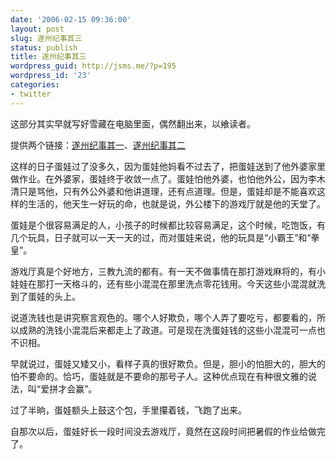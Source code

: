 ```yaml
---
date: '2006-02-15 09:36:00'
layout: post
slug: 遂州纪事其三
status: publish
title: 遂州纪事其三
wordpress_guid: http://jsms.me/?p=195
wordpress_id: '23'
categories:
- twitter
---
```


这部分其实早就写好雪藏在电脑里面，偶然翻出来，以飨读者。


提供两个链接：[遂州纪事其一](http://spaces.msn.com/members/jsms/Blog/cns!1pN7jTtzQdPsIzScKO0Qwfeg!133.entry)、[遂州纪事其二](http://spaces.msn.com/members/jsms/Blog/cns!1pN7jTtzQdPsIzScKO0Qwfeg!134.entry)


这样的日子蛋娃过了没多久，因为蛋娃他妈看不过去了，把蛋娃送到了他外婆家里做作业。在外婆家，蛋娃终于收敛一点了。蛋娃怕他外婆，也怕他外公，因为李木清只是骂他，只有外公外婆和他讲道理，还有点道理。但是，蛋娃却是不能喜欢这样的生活的，他天生一好玩的命，也就是说，外公楼下的游戏厅就是他的天堂了。


蛋娃是个很容易满足的人，小孩子的时候都比较容易满足，这个时候，吃饱饭，有几个玩具，日子就可以一天一天的过，而对蛋娃来说，他的玩具是“小霸王”和“拳皇”。


游戏厅真是个好地方，三教九流的都有。有一天不做事情在那打游戏麻将的，有小娃娃在那打一天格斗的，还有些小混混在那里洗点零花钱用。今天这些小混混就洗到了蛋娃的头上。


说道洗钱也是讲究察言观色的。哪个人好欺负，哪个人弄了要吃亏，都要看的，所以成熟的洗钱小混混后来都走上了政道。可是现在洗蛋娃钱的这些小混混可一点也不识相。


早就说过，蛋娃又矮又小，看样子真的很好欺负。但是，胆小的怕胆大的，胆大的怕不要命的。恰巧，蛋娃就是不要命的那号子人。这种优点现在有种很文雅的说法，叫“爱拼才会赢”。


过了半晌，蛋娃额头上鼓这个包，手里攥着钱，飞跑了出来。


自那次以后，蛋娃好长一段时间没去游戏厅，竟然在这段时间把暑假的作业给做完了。
